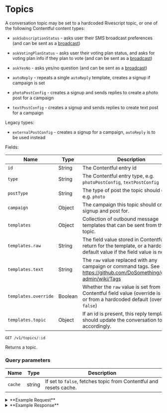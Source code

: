 # Topics

A conversation topic may be set to a hardcoded Rivescript topic, or one of the following Contentful content types:

* `askSubscriptionStatus` - asks user their SMS broadcast preferences (and can be sent as a [broadcast](./broadcasts.md))

* `askVotingPlanStatus` - asks user their voting plan status, and asks for voting plan info if they plan to vote (and can be sent as a [broadcast](./broadcasts.md))

* `askYesNo` - asks yes/no question (and can be sent as a [broadcast](./broadcasts.md))

* `autoReply` - repeats a single `autoReply` template, creates a signup if campaign is set

* `photoPostConfig` - creates a signup and sends replies to create a photo post for a campaign

* `textPostConfig` - creates a signup and sends replies to create text post for a campaign

Legacy types:

* `externalPostConfig` - creates a signup for a campaign, `autoReply` is to be used instead


Fields:

Name | Type | Description
-----|------|------------
`id` | String | The Contentful entry id
`type` | String | The Contentful entry type, e.g. `photoPostConfig`, `textPostConfig`
`postType` | String | The type of post the topic should create, e.g. `photo`
`campaign` | Object | The campaign this topic should create a signup and post for.
`templates` | Object | Collection of outbound message templates that can be sent from this topic.
`templates.raw` | String | The field value stored in Contentful to return for the template, or a hardcoded default value if the field value is not set
`templates.text` | String | The `raw` value replaced with any campaign or command tags. See https://github.com/DoSomething/gambit-admin/wiki/Tags
`templates.override` | Boolean | Whether the `raw` value is set from a Contentful field value (override is `true`), or from a hardcoded default (override is `false`)
`templates.topic` | Object | If an id is present, this reply template should update the conversation topic accordingly.

```
GET /v1/topics/:id
```

Returns a topic.

### Query parameters

Name | Type | Description
-----|------|------------
`cache` | string | If set to `false`, fetches topic from Contentful and resets cache.


<details><summary>**Example Request**</summary><p>

```
curl http://localhost:5000/v1/topics/6swLaA7HKE8AGI6iQuWk4y?cache=false \
     -H "Accept: application/json" \
     -H "Content-Type: application/json" \
```

</p></details>
<details><summary>**Example Response**</summary><p>

```
{
  "data": {
    "id": "5SjLFshPcAyO26qCYyCei4",
    "name": "Escape the Vape - campaign autoReply",
    "type": "autoReply",
    "createdAt": "2018-10-24T02:07:11.606Z",
    "updatedAt": "2018-11-01T17:06:26.833Z",
    "campaign": {
      "id": 8190,
      "title": "Escape the Vape",
      "tagline": "Take this 5-question quiz to learn what's really in e-cigs.",
      "status": "active",
      "currentCampaignRun": {
        "id": 8191
      },
      "endDate": "2018-12-16T03:59:00Z"
    },
    "templates": {
      "autoReply": {
        "text": "Sorry I didn't get that. Text Q if you have a question.\n\nBy taking and sharing this 5 question quiz, you can educate your friends AND be automatically entered for a chance to win a $5,000 scholarship!\nhttps://www.dosomething.org/us/campaigns/escape-vape/quiz/vape-quiz?user_id={{user.id}}",
        "topic": {
          
        }
      }
    }
  }
}
```

</p></details>
